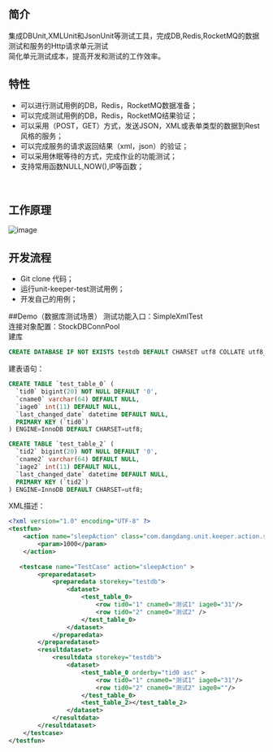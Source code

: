 ## 简介

集成DBUnit,XMLUnit和JsonUnit等测试工具，完成DB,Redis,RocketMQ的数据测试和服务的Http请求单元测试<br>
简化单元测试成本，提高开发和测试的工作效率。

## 特性
*  可以进行测试用例的DB，Redis，RocketMQ数据准备；
*  可以完成测试用例的DB，Redis，RocketMQ结果验证；
*  可以采用（POST，GET）方式，发送JSON，XML或表单类型的数据到Rest风格的服务；
*  可以完成服务的请求返回结果（xml，json）的验证；
*  可以采用休眠等待的方式，完成作业的功能测试；
*  支持常用函数NULL,NOW(),IP等函数；
<br>

## 工作原理
![image](https://github.com/liubq100000/liubqresource/blob/master/uk.png)

## 开发流程
* Git clone 代码；
* 运行unit-keeper-test测试用例；
* 开发自己的用例；

##Demo（数据库测试场景）
测试功能入口：SimpleXmlTest<br>
连接对象配置：StockDBConnPool<br>
建库<br>
```sql
CREATE DATABASE IF NOT EXISTS testdb DEFAULT CHARSET utf8 COLLATE utf8_general_ci;
```
建表语句：<br>
```sql
CREATE TABLE `test_table_0` (
  `tid0` bigint(20) NOT NULL DEFAULT '0',
  `cname0` varchar(64) DEFAULT NULL,
  `iage0` int(11) DEFAULT NULL,
  `last_changed_date` datetime DEFAULT NULL,
  PRIMARY KEY (`tid0`)
) ENGINE=InnoDB DEFAULT CHARSET=utf8;

CREATE TABLE `test_table_2` (
  `tid2` bigint(20) NOT NULL DEFAULT '0',
  `cname2` varchar(64) DEFAULT NULL,
  `iage2` int(11) DEFAULT NULL,
  `last_changed_date` datetime DEFAULT NULL,
  PRIMARY KEY (`tid2`)
) ENGINE=InnoDB DEFAULT CHARSET=utf8;
```
XML描述：<br>
```xml
<?xml version="1.0" encoding="UTF-8" ?>
<testfun>
	<action name="sleepAction" class="com.dangdang.unit.keeper.action.sleep.SleepAction">
		<param>1000</param>
	</action>
	
   <testcase name="TestCase" action="sleepAction" >
		<preparedataset>
			<preparedata storekey="testdb">
				<dataset>
				    <test_table_0>
					    <row tid0="1" cname0="测试1" iage0="31"/>
					    <row tid0="2" cname0="测试2" />
				    </test_table_0>
				</dataset>
			</preparedata>			
		</preparedataset>
		<resultdataset>
			<resultdata storekey="testdb">
				<dataset>
					<test_table_0 orderby="tid0 asc" >
					    <row tid0="1" cname0="测试1" iage0="31"/>
					    <row tid0="2" cname0="测试2" iage0=""/>
				    </test_table_0>
				    <test_table_2></test_table_2>
				</dataset>
			</resultdata>
		</resultdataset>
	</testcase>
</testfun>
```


